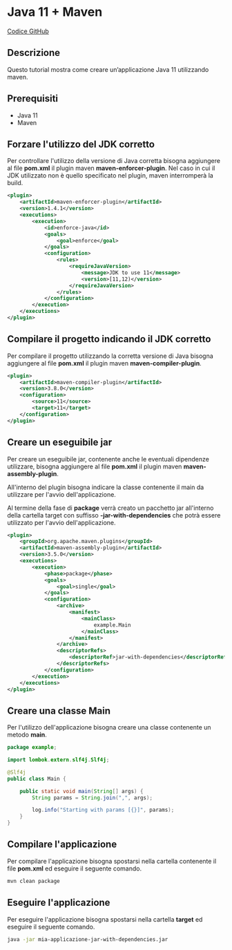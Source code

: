 # Java 11 + Maven

[Codice GitHub](https://github.com/leogioia/tutorial/tree/master/java/java-11-maven)

## Descrizione

Questo tutorial mostra come creare un’applicazione Java 11 utilizzando maven.

## Prerequisiti

- Java 11
- Maven

## Forzare l'utilizzo del JDK corretto

Per controllare l'utilizzo della versione di Java corretta bisogna aggiungere al file **pom.xml** il plugin maven **maven-enforcer-plugin**.
Nel caso in cui il JDK utilizzato non è quello specificato nel plugin, maven interromperà la build.

```xml
<plugin>
    <artifactId>maven-enforcer-plugin</artifactId>
    <version>1.4.1</version>
    <executions>
        <execution>
            <id>enforce-java</id>
            <goals>
                <goal>enforce</goal>
            </goals>
            <configuration>
                <rules>
                    <requireJavaVersion>
                        <message>JDK to use 11</message>
                        <version>[11,12)</version>
                    </requireJavaVersion>
                </rules>
            </configuration>
        </execution>
    </executions>
</plugin>
```

## Compilare il progetto indicando il JDK corretto

Per compilare il progetto utilizzando la corretta versione di Java bisogna aggiungere al file **pom.xml** il plugin maven **maven-compiler-plugin**.

```xml
<plugin>
    <artifactId>maven-compiler-plugin</artifactId>
    <version>3.8.0</version>
    <configuration>
        <source>11</source>
        <target>11</target>
    </configuration>
</plugin>
```

## Creare un eseguibile jar

Per creare un eseguibile jar, contenente anche le eventuali dipendenze utilizzare, bisogna aggiungere al file **pom.xml** il plugin maven **maven-assembly-plugin**.

All'interno del plugin bisogna indicare la classe contenente il main da utilizzare per l'avvio dell'applicazione.

Al termine della fase di **package** verrà creato un pacchetto jar all'interno della cartella target con suffisso **-jar-with-dependencies** che potrà essere utilizzato per l'avvio dell'applicazione.

```xml
<plugin>
    <groupId>org.apache.maven.plugins</groupId>
    <artifactId>maven-assembly-plugin</artifactId>
    <version>3.5.0</version>
    <executions>
        <execution>
            <phase>package</phase>
            <goals>
                <goal>single</goal>
            </goals>
            <configuration>
                <archive>
                    <manifest>
                        <mainClass>
                            example.Main
                        </mainClass>
                    </manifest>
                </archive>
                <descriptorRefs>
                    <descriptorRef>jar-with-dependencies</descriptorRef>
                </descriptorRefs>
            </configuration>
        </execution>
    </executions>
</plugin>
```

## Creare una classe Main

Per l'utilizzo dell'applicazione bisogna creare una classe contenente un metodo **main**.

```java
package example;

import lombok.extern.slf4j.Slf4j;

@Slf4j
public class Main {

    public static void main(String[] args) {
        String params = String.join(",", args);

        log.info("Starting with params [{}]", params);
    }
}
```

## Compilare l'applicazione

Per compilare l'applicazione bisogna spostarsi nella cartella contenente il file **pom.xml** ed eseguire il seguente comando.

```bash
mvn clean package
```

## Eseguire l'applicazione

Per eseguire l'applicazione bisogna spostarsi nella cartella **target** ed eseguire il seguente comando.

```bash
java -jar mia-applicazione-jar-with-dependencies.jar
```